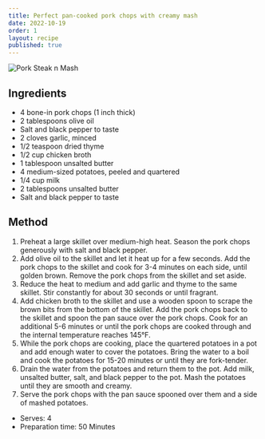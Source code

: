 ```yaml
---
title: Perfect pan-cooked pork chops with creamy mash
date: 2022-10-19
order: 1
layout: recipe
published: true
---
```



![Pork Steak n Mash](../uploads/dall·e-2023-03-14-14.28.50-cookbook-image-of-perfect-pan-cooked-pork-chops-with-mashed-potatoes.png "Image generated by DALL-E")

## Ingredients

* 4 bone-in pork chops (1 inch thick)
* 2 tablespoons olive oil
* Salt and black pepper to taste
* 2 cloves garlic, minced
* 1/2 teaspoon dried thyme
* 1/2 cup chicken broth
* 1 tablespoon unsalted butter
* 4 medium-sized potatoes, peeled and quartered
* 1/4 cup milk
* 2 tablespoons unsalted butter
* Salt and black pepper to taste

## Method

1. Preheat a large skillet over medium-high heat. Season the pork chops generously with salt and black pepper.
2. Add olive oil to the skillet and let it heat up for a few seconds. Add the pork chops to the skillet and cook for 3-4 minutes on each side, until golden brown. Remove the pork chops from the skillet and set aside.
3. Reduce the heat to medium and add garlic and thyme to the same skillet. Stir constantly for about 30 seconds or until fragrant.
4. Add chicken broth to the skillet and use a wooden spoon to scrape the brown bits from the bottom of the skillet. Add the pork chops back to the skillet and spoon the pan sauce over the pork chops. Cook for an additional 5-6 minutes or until the pork chops are cooked through and the internal temperature reaches 145°F.
5. While the pork chops are cooking, place the quartered potatoes in a pot and add enough water to cover the potatoes. Bring the water to a boil and cook the potatoes for 15-20 minutes or until they are fork-tender.
6. Drain the water from the potatoes and return them to the pot. Add milk, unsalted butter, salt, and black pepper to the pot. Mash the potatoes until they are smooth and creamy.
7. Serve the pork chops with the pan sauce spooned over them and a side of mashed potatoes.

* Serves: 4
* Preparation time: 50 Minutes